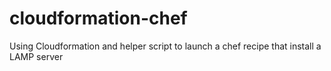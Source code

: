 # cloudformation-chef
Using Cloudformation and helper script to launch a chef recipe that install a LAMP server
